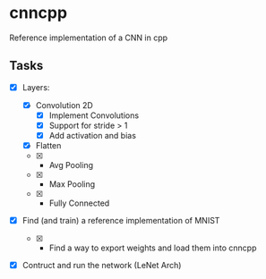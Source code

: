 # cnncpp

Reference implementation of a CNN in cpp

## Tasks

- [x] Layers:
    * [x]  Convolution 2D
        - [x] Implement Convolutions
        - [x] Support for stride > 1
        - [x] Add activation and bias
    * [x] Flatten
    * [x] - Avg Pooling
    * [x] - Max Pooling
    * [x] - Fully Connected
- [x] Find (and train) a reference implementation of MNIST
    * [x] - Find a way to export weights and load them into cnncpp
- [x] Contruct and run the network (LeNet Arch)

